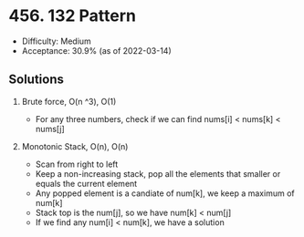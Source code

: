 # 456. 132 Pattern
- Difficulty: Medium
- Acceptance: 30.9% (as of 2022-03-14)

## Solutions
1. Brute force, O(n ^3), O(1)
    - For any three numbers, check if we can find nums[i] < nums[k] < nums[j]

2. Monotonic Stack, O(n), O(n)
   * Scan from right to left
   * Keep a non-increasing stack, pop all the elements that smaller or equals the current element
   * Any popped element is a candiate of num[k], we keep a maximum of num[k]
   * Stack top is the num[j], so we have num[k] < num[j]
   * If we find any num[i] < num[k], we have a solution